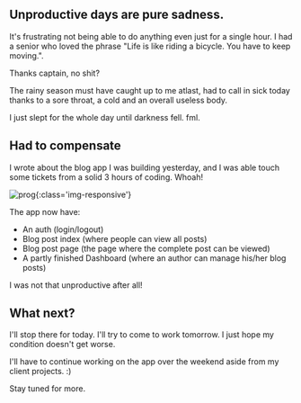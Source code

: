 ## Unproductive days are pure sadness.

It's frustrating not being able to do anything even just for a single hour.
I had a senior who loved the phrase "Life is like riding a bicycle. You have to keep moving.".

Thanks captain, no shit?

The rainy season must have caught up to me atlast, had to call in sick today thanks to a sore throat, a cold and an overall useless body.

I just slept for the whole day until darkness fell. fml.

## Had to compensate

I wrote about the blog app I was building yesterday, and I was able touch some tickets from a solid 3 hours of coding. Whoah!

![prog](http://i.imgur.com/1JVShAb.png){:class='img-responsive'}

The app now have:
- An auth (login/logout)
- Blog post index (where people can view all posts)
- Blog post page (the page where the complete post can be viewed)
- A partly finished Dashboard (where an author can manage his/her blog posts)

I was not that unproductive after all!

## What next?

I'll stop there for today. I'll try to come to work tomorrow. I just hope my condition doesn't get worse.

I'll have to continue working on the app over the weekend aside from my client projects. :)

Stay tuned for more.
